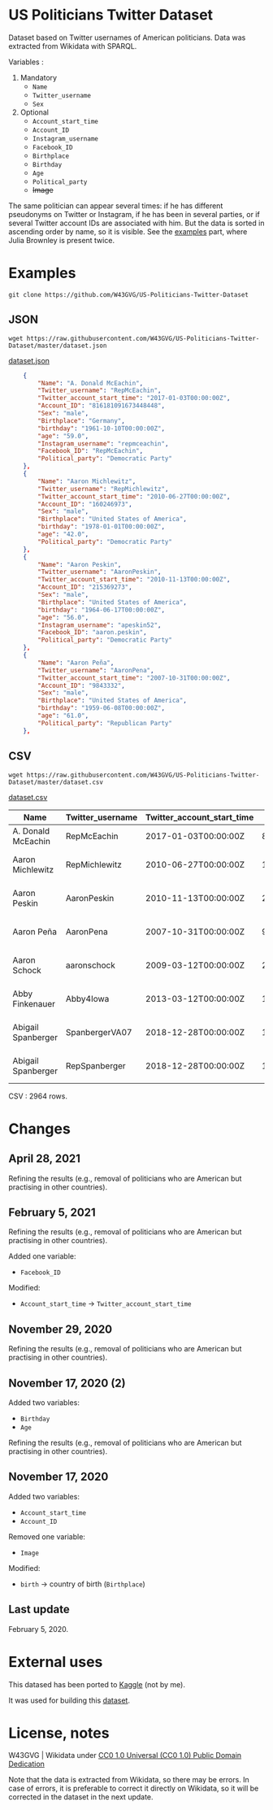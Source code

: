 # US Politicians Twitter Dataset

 Dataset based on Twitter usernames of American politicians. Data was extracted from Wikidata with SPARQL.
 
 Variables :

 1. Mandatory
    - ```Name```
    - ```Twitter_username```
    - ```Sex```
2. Optional
    - ```Account_start_time```
    - ```Account_ID```
    - ```Instagram_username```
    - ```Facebook_ID```
    - ```Birthplace```
    - ```Birthday```
    - ```Age```
    - ```Political_party```
    - ~~Image~~

 The same politician can appear several times: if he has different pseudonyms on Twitter or Instagram, if he has been in several parties, or if several Twitter account IDs are associated with him. But the data is sorted in ascending order by name, so it is visible. See the [examples](https://github.com/W43GVG/US-Politicians-Twitter-Dataset#examples) part, where Julia Brownley is present twice.

# Examples

```
git clone https://github.com/W43GVG/US-Politicians-Twitter-Dataset
```

## JSON

```
wget https://raw.githubusercontent.com/W43GVG/US-Politicians-Twitter-Dataset/master/dataset.json
```

[dataset.json](https://github.com/W43GVG/US-Politicians-Twitter-Dataset/blob/master/dataset.json)

```json
    {
        "Name": "A. Donald McEachin",
        "Twitter_username": "RepMcEachin",
        "Twitter_account_start_time": "2017-01-03T00:00:00Z",
        "Account_ID": "816181091673448448",
        "Sex": "male",
        "Birthplace": "Germany",
        "birthday": "1961-10-10T00:00:00Z",
        "age": "59.0",
        "Instagram_username": "repmceachin",
        "Facebook_ID": "RepMcEachin",
        "Political_party": "Democratic Party"
    },
    {
        "Name": "Aaron Michlewitz",
        "Twitter_username": "RepMichlewitz",
        "Twitter_account_start_time": "2010-06-27T00:00:00Z",
        "Account_ID": "160246973",
        "Sex": "male",
        "Birthplace": "United States of America",
        "birthday": "1978-01-01T00:00:00Z",
        "age": "42.0",
        "Political_party": "Democratic Party"
    },
    {
        "Name": "Aaron Peskin",
        "Twitter_username": "AaronPeskin",
        "Twitter_account_start_time": "2010-11-13T00:00:00Z",
        "Account_ID": "215369273",
        "Sex": "male",
        "Birthplace": "United States of America",
        "birthday": "1964-06-17T00:00:00Z",
        "age": "56.0",
        "Instagram_username": "apeskin52",
        "Facebook_ID": "aaron.peskin",
        "Political_party": "Democratic Party"
    },
    {
        "Name": "Aaron Peña",
        "Twitter_username": "AaronPena",
        "Twitter_account_start_time": "2007-10-31T00:00:00Z",
        "Account_ID": "9843332",
        "Sex": "male",
        "Birthplace": "United States of America",
        "birthday": "1959-06-08T00:00:00Z",
        "age": "61.0",
        "Political_party": "Republican Party"
    },
```

## CSV

```
wget https://raw.githubusercontent.com/W43GVG/US-Politicians-Twitter-Dataset/master/dataset.csv
```

[dataset.csv](https://github.com/W43GVG/US-Politicians-Twitter-Dataset/blob/master/dataset.csv)

| Name               | Twitter_username | Twitter_account_start_time | Account_ID          | Sex    | Birthplace               | birthday             | age  | Instagram_username | Facebook_ID       | Political_party  |
|--------------------|------------------|----------------------------|---------------------|--------|--------------------------|----------------------|------|--------------------|-------------------|------------------|
| A. Donald McEachin | RepMcEachin      | 2017-01-03T00:00:00Z       | 816181091673448448  | male   | Germany                  | 1961-10-10T00:00:00Z | 59.0 | repmceachin        | RepMcEachin       | Democratic Party |
| Aaron Michlewitz   | RepMichlewitz    | 2010-06-27T00:00:00Z       | 160246973           | male   | United States of America | 1978-01-01T00:00:00Z | 42.0 |                    |                   | Democratic Party |
| Aaron Peskin       | AaronPeskin      | 2010-11-13T00:00:00Z       | 215369273           | male   | United States of America | 1964-06-17T00:00:00Z | 56.0 | apeskin52          | aaron.peskin      | Democratic Party |
| Aaron Peña         | AaronPena        | 2007-10-31T00:00:00Z       | 9843332             | male   | United States of America | 1959-06-08T00:00:00Z | 61.0 |                    |                   | Republican Party |
| Aaron Schock       | aaronschock      | 2009-03-12T00:00:00Z       | 23951197            | male   | United States of America | 1981-05-28T00:00:00Z | 39.0 | aaronschock        |                   | Republican Party |
| Abby Finkenauer    | Abby4Iowa        | 2013-03-12T00:00:00Z       | 1262017122          | female | United States of America | 1988-12-27T00:00:00Z | 31.0 | abby4iowa          | RepAbbyFinkenauer | Democratic Party |
| Abigail Spanberger | SpanbergerVA07   | 2018-12-28T00:00:00Z       | 1078771401497161728 | female | United States of America | 1978-08-01T00:00:00Z | 42.0 | repspanberger      | RepSpanberger     | Democratic Party |
| Abigail Spanberger | RepSpanberger    | 2018-12-28T00:00:00Z       | 1078771401497161728 | female | United States of America | 1978-08-01T00:00:00Z | 42.0 | repspanberger      | RepSpanberger     | Democratic Party |

 CSV : 2964 rows.

# Changes
## April 28, 2021

 Refining the results (e.g., removal of politicians who are American but practising in other countries).

## February 5, 2021

 Refining the results (e.g., removal of politicians who are American but practising in other countries).

 Added one variable:
 - ```Facebook_ID```

 Modified:
 - ```Account_start_time``` -> ```Twitter_account_start_time```

## November 29, 2020

 Refining the results (e.g., removal of politicians who are American but practising in other countries).

## November 17, 2020  (2)

 Added two variables:
 - ```Birthday```
 - ```Age```

 Refining the results (e.g., removal of politicians who are American but practising in other countries).

## November 17, 2020

 Added two variables:
 - ```Account_start_time```
 - ```Account_ID```

 Removed one variable:
 - ```Image```

 Modified:
 - ```birth``` -> country of birth (```Birthplace```)

## Last update

 February 5, 2020.

# External uses

This datased has been ported to [Kaggle](https://www.kaggle.com/mrmorj/us-politicians-twitter-dataset) (not by me).

It was used for building this [dataset](https://www.kaggle.com/jeevanbhoot/tweets-from-us-politicians).

# License, notes

W43GVG | Wikidata under  [CC0 1.0 Universal (CC0 1.0) Public Domain Dedication](https://creativecommons.org/publicdomain/zero/1.0/)

Note that the data is extracted from Wikidata, so there may be errors. In case of errors, it is preferable to correct it directly on Wikidata, so it will be corrected in the dataset in the next update.